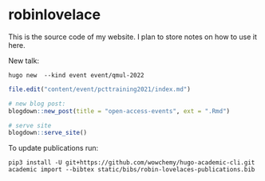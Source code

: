 
<!-- README.md is generated from README.Rmd. Please edit that file -->

# robinlovelace


This is the source code of my website. I plan to store notes on how to
use it here.

New talk:

    hugo new  --kind event event/qmul-2022

``` r
file.edit("content/event/pcttraining2021/index.md")

# new blog post:
blogdown::new_post(title = "open-access-events", ext = ".Rmd")

# serve site
blogdown::serve_site()
```

To update publications run:

    pip3 install -U git+https://github.com/wowchemy/hugo-academic-cli.git
    academic import --bibtex static/bibs/robin-lovelaces-publications.bib

